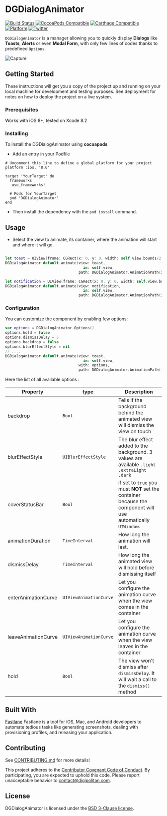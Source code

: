 DGDialogAnimator
================

[![Build Status](https://travis-ci.org/Digipolitan/collection-view-grid-layout-swift.svg?branch=master)](https://travis-ci.org/Digipolitan/dialog-animator-swift)
[![CocoaPods Compatible](https://img.shields.io/cocoapods/v/DGDialogAnimator.svg)](https://img.shields.io/cocoapods/v/DGDialogAnimator.svg)
[![Carthage Compatible](https://img.shields.io/badge/Carthage-compatible-4BC51D.svg?style=flat)](https://github.com/Carthage/Carthage)
[![Platform](https://img.shields.io/cocoapods/p/DGDialogAnimator.svg?style=flat)](http://cocoadocs.org/docsets/DGDialogAnimator.svg)
[![Twitter](https://img.shields.io/badge/twitter-@Digipolitan-blue.svg?style=flat)](http://twitter.com/Digipolitan)

`DGDialogAnimator` is a manager allowing you to quickly display **Dialogs** like **Toasts**, **Alerts** or even **Modal Form**, with only few lines of codes thanks to predefined `Options`.

![Capture](https://github.com/Digipolitan/dialog-animator-swift/blob/develop/Screenshots/capture.gif?raw=true "Capture")


## Getting Started

These instructions will get you a copy of the project up and running on your local machine for development and testing purposes. See deployment for notes on how to deploy the project on a live system.

### Prerequisites

Works with iOS 8+, tested on Xcode 8.2

### Installing

To install the DGDialogAnimator using **cocoapods**

- Add an entry in your Podfile  

```
# Uncomment this line to define a global platform for your project
platform :ios, '8.0'

target 'YourTarget' do
  frameworks
   use_frameworks!

  # Pods for YourTarget
  pod 'DGDialogAnimator'
end
```

- Then install the dependency with the `pod install` command.

## Usage

- Select the view to animate, its container, where the animation will start and where it will go.

```swift

let toast = UIView(frame: CGRect(x: 0, y: 0, width: self.view.bounds/2, height: 100))    
DGDialogAnimator.default.animate(view: toast,
                                   in: self.view,
                                 path: DGDialogAnimator.AnimationPath(initial: .top, intermediate: .top))

let notification = UIView(frame: CGRect(x: 0, y: 0, width: self.view.bounds, height: 250))    
DGDialogAnimator.default.animate(view: notification,
                                   in: self.view,
                                 path: DGDialogAnimator.AnimationPath(initial: [.top, .left], intermediate: [.top, .right]))
```

### Configuration

You can customize the component by enabling few options:

```swift
var options = DGDialogAnimator.Options()
options.hold = false
options.dismissDelay = 5
options.backdrop = false
options.blurEffectStyle = nil
// ....
DGDialogAnimator.default.animate(view: toast,
                                   in: self.view,
                                 with: options,
                                 path: DGDialogAnimator.AnimationPath(initial: .top, intermediate: .top))

```

Here the list of all available options :

| Property | type | Description  |
| --- | --- | --- |
| backdrop | `Bool` | Tells if the background behind the animated view will dismiss the view on touch |
| blurEffectStyle | `UIBlurEffectStyle` | The blur effect added to the background. 3 values are available `.light` `.extraLight` `.dark` |
| coverStatusBar | `Bool` | if set to `true` you must **NOT** set the container because the component will use automatically `UIWindow`. |
| animationDuration | `TimeInterval` | How long the animation will last. |
| dismissDelay | `TimeInterval` | How long the animated view will hold before dismissing itself |
| enterAnimationCurve | `UIViewAnimationCurve` | Let you configure the animation curve when the view comes in the container |
| leaveAnimationCurve | `UIViewAnimationCurve` | Let you configure the animation curve when the view leaves in the container |
| hold | `Bool` | The view won't dismiss after `dismissDelay`. It will wait a call to the `dismiss()` method |

## Built With

[Fastlane](https://fastlane.tools/)
Fastlane is a tool for iOS, Mac, and Android developers to automate tedious tasks like generating screenshots, dealing with provisioning profiles, and releasing your application.

## Contributing

See [CONTRIBUTING.md](CONTRIBUTING.md) for more details!

This project adheres to the [Contributor Covenant Code of Conduct](CODE_OF_CONDUCT.md).
By participating, you are expected to uphold this code. Please report
unacceptable behavior to [contact@digipolitan.com](mailto:contact@digipolitan.com).

## License

DGDialogAnimator is licensed under the [BSD 3-Clause license](LICENSE).
